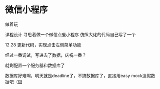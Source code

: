 # 微信小程序
做着玩

课程设计 寻思着做一个微信点餐小程序
仿照大佬的代码自己写了一个

12.28 更新代码，实现点击左侧菜单功能


经过一番调试，写进去了数据，庆祝一番？


就剩配置一个服务器和数据库了

数据库好难啊，明天就是deadline了，不搞数据库了，直接用easy mock造假数据吧（囧
